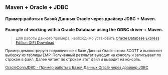 <small>
  
## Maven + Oracle + JDBC 

### Пример работы с Базой Данных Oracle через драйвер JDBC + Maven.

### Example of working with a Oracle Database using the ODBC driver + Maven.

>Для работы данного примера, необходимо установить [Oracle Database Express Edition (XE) Download](https://www.oracle.com/database/technologies/xe-downloads.html "Download")
>
Пример демонстрирует подключение к Базе Данных Oracle схема SCOTT и выполняет выборку из таблицы EMP. 
Полученный результат выводит на консоль и записывает по строкам в файл.
Далее читает по строкам этот файл и выводит на консоль.
  
[OracleConnJDBC - Пример работы с Базой Данных Oracle через драйвер JDBC](https://github.com/aykononov/Oracle_JDBC_Maven/tree/master/src/main/java/OracleConnJDBC.java "Посмотреть пример Java")

</small>
